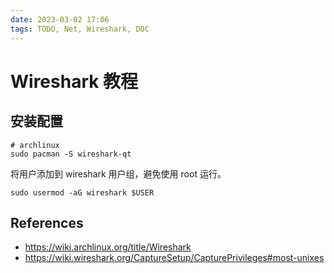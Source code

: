 ```yaml
---
date: 2023-03-02 17:06
tags: TODO, Net, Wireshark, DOC
---
```


# Wireshark 教程

## 安装配置

```shell
# archlinux
sudo pacman -S wireshark-qt
```

将用户添加到 wireshark 用户组，避免使用 root 运行。
```shell
sudo usermod -aG wireshark $USER
```

## References

- <https://wiki.archlinux.org/title/Wireshark>
- <https://wiki.wireshark.org/CaptureSetup/CapturePrivileges#most-unixes>
